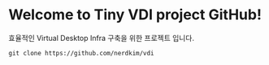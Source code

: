 # Welcome to Tiny VDI project GitHub!

효율적인 Virtual Desktop Infra 구축을 위한 프로젝트 입니다.

```
git clone https://github.com/nerdkim/vdi
```
